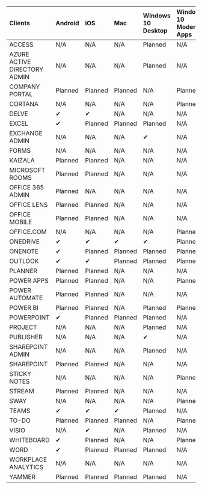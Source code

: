 <!-- This file is generated automatically. Changes made to this file will be overwritten.-->
|Clients|Android|iOS|Mac|Windows 10<br>Desktop|Windows 10<br>Modern Apps|
|:-|:-|:-|:-|:-|:-|
|ACCESS|N/A|N/A|N/A|Planned|N/A|
|AZURE ACTIVE DIRECTORY ADMIN|N/A|N/A|N/A|Planned|N/A|
|COMPANY PORTAL|Planned|Planned|Planned|N/A|Planned|
|CORTANA|N/A|N/A|N/A|N/A|Planned|
|DELVE|✔|✔|N/A|N/A|N/A|
|EXCEL|✔|Planned|Planned|Planned|N/A|
|EXCHANGE ADMIN|N/A|N/A|N/A|✔|N/A|
|FORMS|N/A|N/A|N/A|N/A|N/A|
|KAIZALA|Planned|Planned|N/A|N/A|N/A|
|MICROSOFT ROOMS|Planned|Planned|N/A|N/A|N/A|
|OFFICE 365 ADMIN|Planned|N/A|N/A|N/A|N/A|
|OFFICE LENS|Planned|Planned|N/A|N/A|N/A|
|OFFICE MOBILE|Planned|Planned|N/A|N/A|N/A|
|OFFICE.COM|N/A|N/A|N/A|N/A|Planned|
|ONEDRIVE|✔|✔|✔|✔|Planned|
|ONENOTE|✔|Planned|Planned|Planned|Planned|
|OUTLOOK|✔|✔|Planned|Planned|Planned|
|PLANNER|Planned|Planned|N/A|N/A|N/A|
|POWER APPS|Planned|Planned|N/A|N/A|Planned|
|POWER AUTOMATE|Planned|Planned|N/A|N/A|N/A|
|POWER BI|Planned|Planned|N/A|Planned|Planned|
|POWERPOINT|✔|Planned|Planned|Planned|N/A|
|PROJECT|N/A|N/A|N/A|Planned|N/A|
|PUBLISHER|N/A|N/A|N/A|✔|N/A|
|SHAREPOINT ADMIN|N/A|N/A|N/A|Planned|N/A|
|SHAREPOINT|Planned|Planned|N/A|N/A|N/A|
|STICKY NOTES|N/A|N/A|N/A|N/A|Planned|
|STREAM|Planned|Planned|N/A|N/A|N/A|
|SWAY|N/A|N/A|N/A|N/A|Planned|
|TEAMS|✔|✔|✔|Planned|N/A|
|TO-DO|Planned|Planned|Planned|N/A|Planned|
|VISIO|N/A|✔|N/A|Planned|N/A|
|WHITEBOARD|✔|Planned|N/A|N/A|Planned|
|WORD|✔|Planned|Planned|Planned|N/A|
|WORKPLACE ANALYTICS|N/A|N/A|N/A|N/A|N/A|
|YAMMER|Planned|Planned|Planned|Planned|N/A|
